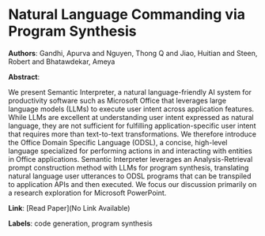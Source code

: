 # Natural Language Commanding via Program Synthesis

**Authors**: Gandhi, Apurva and Nguyen, Thong Q and Jiao, Huitian and Steen, Robert and Bhatawdekar, Ameya

**Abstract**:

We present Semantic Interpreter, a natural language-friendly AI system for productivity software such as Microsoft Office that leverages large language models (LLMs) to execute user intent across application features. While LLMs are excellent at understanding user intent expressed as natural language, they are not sufficient for fulfilling application-specific user intent that requires more than text-to-text transformations. We therefore introduce the Office Domain Specific Language (ODSL), a concise, high-level language specialized for performing actions in and interacting with entities in Office applications. Semantic Interpreter leverages an Analysis-Retrieval prompt construction method with LLMs for program synthesis, translating natural language user utterances to ODSL programs that can be transpiled to application APIs and then executed. We focus our discussion primarily on a research exploration for Microsoft PowerPoint.

**Link**: [Read Paper](No Link Available)

**Labels**: code generation, program synthesis
